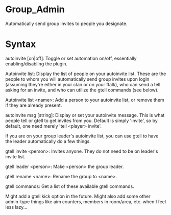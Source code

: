 # Group_Admin
Automatically send group invites to people you designate.

# Syntax
autoinvite [on|off]: Toggle or set automation on/off, essentially enabling/disabling the plugin.

Autoinvite list: Display the list of people on your autoinvite list. These are the people to whom you will automatically send group invites upon login (assuming they're either in your clan or on your ftalk), who can send a tell asking for an invite, and who can utilize the gtell commands (see below).

Autoinvite list &lt;name&gt;: Add a person to your autoinvite list, or remove them if they are already present.

autoinvite msg [string]: Display or set your autoinvite message. This is what people tell or gtell to get invites from you. Default is simply 'invite', so by default, one need merely 'tell &lt;player&gt; invite'.

If you are on your group leader's autoinvite list, you can use gtell to have the leader automatically do a few things.

gtell invite &lt;person&gt;: Invites anyone. They do not need to be on leader's invite list.

gtell leader &lt;person&gt;: Make &lt;person&gt; the group leader.

gtell rename &lt;name&gt;: Rename the group to &lt;name&gt;.

gtell commands: Get a list of these available gtell commands.

Might add a gtell kick option in the future. Might also add some other admin-type things like aim counters, members in room/area, etc. when I feel less lazy...
